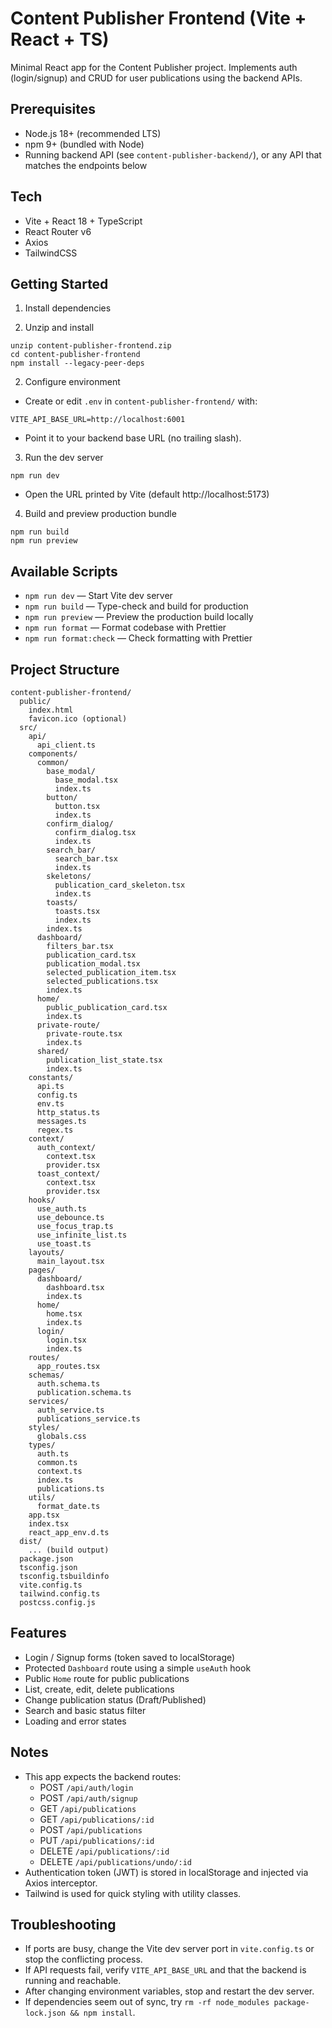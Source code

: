 # Content Publisher Frontend (Vite + React + TS)

Minimal React app for the Content Publisher project. Implements auth (login/signup) and CRUD for user publications using the backend APIs.

## Prerequisites

- Node.js 18+ (recommended LTS)
- npm 9+ (bundled with Node)
- Running backend API (see `content-publisher-backend/`), or any API that matches the endpoints below

## Tech

- Vite + React 18 + TypeScript
- React Router v6
- Axios
- TailwindCSS

## Getting Started

1) Install dependencies

1) Unzip and install
```
unzip content-publisher-frontend.zip
cd content-publisher-frontend
npm install --legacy-peer-deps
```

2) Configure environment

- Create or edit `.env` in `content-publisher-frontend/` with:

```
VITE_API_BASE_URL=http://localhost:6001
```

- Point it to your backend base URL (no trailing slash).

3) Run the dev server

```
npm run dev
```

- Open the URL printed by Vite (default http://localhost:5173)

4) Build and preview production bundle

```
npm run build
npm run preview
```

## Available Scripts

- `npm run dev` — Start Vite dev server
- `npm run build` — Type-check and build for production
- `npm run preview` — Preview the production build locally
- `npm run format` — Format codebase with Prettier
- `npm run format:check` — Check formatting with Prettier

## Project Structure

```
content-publisher-frontend/
  public/
    index.html
    favicon.ico (optional)
  src/
    api/
      api_client.ts
    components/
      common/
        base_modal/
          base_modal.tsx
          index.ts
        button/
          button.tsx
          index.ts
        confirm_dialog/
          confirm_dialog.tsx
          index.ts
        search_bar/
          search_bar.tsx
          index.ts
        skeletons/
          publication_card_skeleton.tsx
          index.ts
        toasts/
          toasts.tsx
          index.ts
        index.ts
      dashboard/
        filters_bar.tsx
        publication_card.tsx
        publication_modal.tsx
        selected_publication_item.tsx
        selected_publications.tsx
        index.ts
      home/
        public_publication_card.tsx
        index.ts
      private-route/
        private-route.tsx
        index.ts
      shared/
        publication_list_state.tsx
        index.ts
    constants/
      api.ts
      config.ts
      env.ts
      http_status.ts
      messages.ts
      regex.ts
    context/
      auth_context/
        context.tsx
        provider.tsx
      toast_context/
        context.tsx
        provider.tsx
    hooks/
      use_auth.ts
      use_debounce.ts
      use_focus_trap.ts
      use_infinite_list.ts
      use_toast.ts
    layouts/
      main_layout.tsx
    pages/
      dashboard/
        dashboard.tsx
        index.ts
      home/
        home.tsx
        index.ts
      login/
        login.tsx
        index.ts
    routes/
      app_routes.tsx
    schemas/
      auth.schema.ts
      publication.schema.ts
    services/
      auth_service.ts
      publications_service.ts
    styles/
      globals.css
    types/
      auth.ts
      common.ts
      context.ts
      index.ts
      publications.ts
    utils/
      format_date.ts
    app.tsx
    index.tsx
    react_app_env.d.ts
  dist/
    ... (build output)
  package.json
  tsconfig.json
  tsconfig.tsbuildinfo
  vite.config.ts
  tailwind.config.ts
  postcss.config.js
```

## Features

- Login / Signup forms (token saved to localStorage)
- Protected `Dashboard` route using a simple `useAuth` hook
- Public `Home` route for public publications
- List, create, edit, delete publications
- Change publication status (Draft/Published)
- Search and basic status filter
- Loading and error states

## Notes

- This app expects the backend routes:
  - POST `/api/auth/login`
  - POST `/api/auth/signup`
  - GET `/api/publications`
  - GET `/api/publications/:id`
  - POST `/api/publications`
  - PUT `/api/publications/:id`
  - DELETE `/api/publications/:id`
  - DELETE `/api/publications/undo/:id`
- Authentication token (JWT) is stored in localStorage and injected via Axios interceptor.
- Tailwind is used for quick styling with utility classes.

## Troubleshooting

- If ports are busy, change the Vite dev server port in `vite.config.ts` or stop the conflicting process.
- If API requests fail, verify `VITE_API_BASE_URL` and that the backend is running and reachable.
- After changing environment variables, stop and restart the dev server.
- If dependencies seem out of sync, try `rm -rf node_modules package-lock.json && npm install`.
